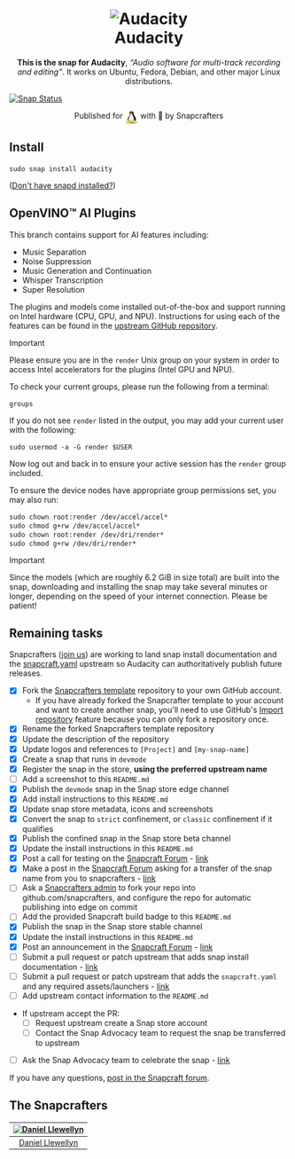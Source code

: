 <h1 align="center">
  <img src="snap-assets/logo.png" alt="Audacity">
  <br />
  Audacity
</h1>

<p align="center"><b>This is the snap for Audacity</b>, <i>“Audio software for multi-track recording and editing”</i>. It works on Ubuntu, Fedora, Debian, and other major Linux
distributions.</p>

[![Snap Status](https://build.snapcraft.io/badge/diddlesnaps/audacity.svg)](https://build.snapcraft.io/user/diddlesnaps/audacity)

<!-- Uncomment and modify this when you have a screenshot
![my-snap-name](screenshot.png?raw=true "my-snap-name")
-->

<p align="center">Published for <img src="https://raw.githubusercontent.com/anythingcodes/slack-emoji-for-techies/gh-pages/emoji/tux.png" align="top" width="24" /> with 💝 by Snapcrafters</p>

## Install

    sudo snap install audacity

([Don't have snapd installed?](https://snapcraft.io/docs/core/install))

## OpenVINO™ AI Plugins

This branch contains support for AI features including:

  - Music Separation
  - Noise Suppression
  - Music Generation and Continuation
  - Whisper Transcription
  - Super Resolution

The plugins and models come installed out-of-the-box and support running on Intel hardware (CPU, GPU, and NPU). Instructions for using each of the features can be found in the [upstream GitHub repository](https://github.com/intel/openvino-plugins-ai-audacity/tree/main/doc/feature_doc).

> [!IMPORTANT]
> Please ensure you are in the `render` Unix group on your system in order to access Intel accelerators for the plugins (Intel GPU and NPU).

To check your current groups, please run the following from a terminal:

```shell
groups
```

If you do not see `render` listed in the output, you may add your current user with the following:

```shell
sudo usermod -a -G render $USER
```

Now log out and back in to ensure your active session has the `render` group included.

To ensure the device nodes have appropriate group permissions set, you may also run:

```shell
sudo chown root:render /dev/accel/accel*
sudo chmod g+rw /dev/accel/accel*
sudo chown root:render /dev/dri/render*
sudo chmod g+rw /dev/dri/render*
```

> [!IMPORTANT]
> Since the models (which are roughly 6.2 GiB in size total) are built into the snap, downloading and installing the snap may take several minutes or longer, depending on the speed of your internet connection. Please be patient!

## Remaining tasks
<!-- Uncomment and modify this when you have a screenshot
![my-snap-name](screenshot.png?raw=true "my-snap-name")
-->

Snapcrafters ([join us](https://forum.snapcraft.io/t/join-snapcrafters/1325)) 
are working to land snap install documentation and
the [snapcraft.yaml](https://github.com/snapcrafters/fork-and-rename-me/blob/master/snap/snapcraft.yaml)
upstream so Audacity can authoritatively publish future releases.

  - [x] Fork the [Snapcrafters template](https://github.com/snapcrafters/fork-and-rename-me) repository to your own GitHub account.
    - If you have already forked the Snapcrafter template to your account and want to create another snap, you'll need to use GitHub's [Import repository](https://github.com/new/import) feature because you can only fork a repository once.
  - [x] Rename the forked Snapcrafters template repository
  - [x] Update the description of the repository
  - [x] Update logos and references to `[Project]` and `[my-snap-name]`
  - [x] Create a snap that runs in `devmode`
  - [x] Register the snap in the store, **using the preferred upstream name**
  - [ ] Add a screenshot to this `README.md`
  - [x] Publish the `devmode` snap in the Snap store edge channel
  - [x] Add install instructions to this `README.md`
  - [x] Update snap store metadata, icons and screenshots
  - [x] Convert the snap to `strict` confinement, or `classic` confinement if it qualifies
  - [x] Publish the confined snap in the Snap store beta channel
  - [x] Update the install instructions in this `README.md`
  - [x] Post a call for testing on the [Snapcraft Forum](https://forum.snapcraft.io) - [link]()
  - [x] Make a post in the [Snapcraft Forum](https://forum.snapcraft.io) asking for a transfer of the snap name from you to snapcrafters - [link]()
  - [ ] Ask a [Snapcrafters admin](https://github.com/orgs/snapcrafters/people?query=%20role%3Aowner) to fork your repo into github.com/snapcrafters, and configure the repo for automatic publishing into edge on commit
  - [ ] Add the provided Snapcraft build badge to this `README.md`
  - [x] Publish the snap in the Snap store stable channel
  - [x] Update the install instructions in this `README.md`
  - [x] Post an announcement in the [Snapcraft Forum](https://forum.snapcraft.io) - [link]()
  - [ ] Submit a pull request or patch upstream that adds snap install documentation - [link]()
  - [ ] Submit a pull request or patch upstream that adds the `snapcraft.yaml` and any required assets/launchers - [link]()
  - [ ] Add upstream contact information to the `README.md`  
  - If upstream accept the PR:
    - [ ] Request upstream create a Snap store account
    - [ ] Contact the Snap Advocacy team to request the snap be transferred to upstream
  - [ ] Ask the Snap Advocacy team to celebrate the snap - [link]()

If you have any questions, [post in the Snapcraft forum](https://forum.snapcraft.io).


## The Snapcrafters

| [![Daniel Llewellyn](http://gravatar.com/avatar/c77d9922c44ee0a34b8cabc4029b5082/?s=128)](https://github.com/diddledan/) |
| :---: |
| [Daniel Llewellyn](https://github.com/diddledan/) |

<!-- Uncomment and modify this when you have upstream contacts
## Upstream

| [![Upstream Name](https://gravatar.com/avatar/bc0bced65e963eb5c3a16cab8b004431?s=128)](https://github.com/upstreamname) |
| :---: |
| [Upstream Name](https://github.com/upstreamname) |
-->

